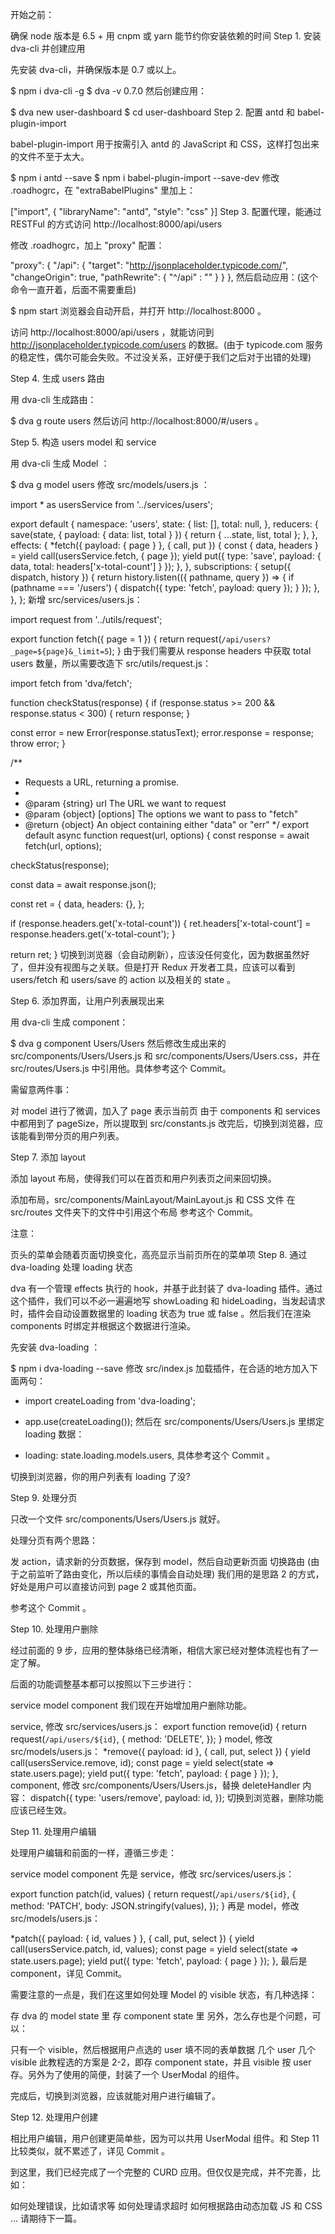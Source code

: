 开始之前：

确保 node 版本是 6.5 +
用 cnpm 或 yarn 能节约你安装依赖的时间
Step 1. 安装 dva-cli 并创建应用

先安装 dva-cli，并确保版本是 0.7 或以上。

$ npm i dva-cli -g
$ dva -v
0.7.0
然后创建应用：

$ dva new user-dashboard
$ cd user-dashboard 
Step 2. 配置 antd 和 babel-plugin-import

babel-plugin-import 用于按需引入 antd 的 JavaScript 和 CSS，这样打包出来的文件不至于太大。

$ npm i antd --save
$ npm i babel-plugin-import --save-dev
修改 .roadhogrc，在 "extraBabelPlugins" 里加上：

["import", { "libraryName": "antd", "style": "css" }]
Step 3. 配置代理，能通过 RESTFul 的方式访问 http://localhost:8000/api/users

修改 .roadhogrc，加上 "proxy" 配置：

"proxy": {
  "/api": {
    "target": "http://jsonplaceholder.typicode.com/",
    "changeOrigin": true,
    "pathRewrite": { "^/api" : "" }
  }
},
然后启动应用：(这个命令一直开着，后面不需要重启)

$ npm start
浏览器会自动开启，并打开 http://localhost:8000 。

访问 http://localhost:8000/api/users ，就能访问到 http://jsonplaceholder.typicode.com/users 的数据。(由于 typicode.com 服务的稳定性，偶尔可能会失败。不过没关系，正好便于我们之后对于出错的处理)



Step 4. 生成 users 路由

用 dva-cli 生成路由：

$ dva g route users
然后访问 http://localhost:8000/#/users 。

Step 5. 构造 users model 和 service

用 dva-cli 生成 Model ：

$ dva g model users
修改 src/models/users.js ：

import * as usersService from '../services/users';

export default {
  namespace: 'users',
  state: {
    list: [],
    total: null,
  },
  reducers: {
    save(state, { payload: { data: list, total } }) {
      return { ...state, list, total };
    },
  },
  effects: {
    *fetch({ payload: { page } }, { call, put }) {
      const { data, headers } = yield call(usersService.fetch, { page });
      yield put({ type: 'save', payload: { data, total: headers['x-total-count'] } });
    },
  },
  subscriptions: {
    setup({ dispatch, history }) {
      return history.listen(({ pathname, query }) => {
        if (pathname === '/users') {
          dispatch({ type: 'fetch', payload: query });
        }
      });
    },
  },
};
新增 src/services/users.js：

import request from '../utils/request';

export function fetch({ page = 1 }) {
  return request(`/api/users?_page=${page}&_limit=5`);
}
由于我们需要从 response headers 中获取 total users 数量，所以需要改造下 src/utils/request.js：

import fetch from 'dva/fetch';

function checkStatus(response) {
  if (response.status >= 200 && response.status < 300) {
    return response;
  }

  const error = new Error(response.statusText);
  error.response = response;
  throw error;
}

/**
 * Requests a URL, returning a promise.
 *
 * @param  {string} url       The URL we want to request
 * @param  {object} [options] The options we want to pass to "fetch"
 * @return {object}           An object containing either "data" or "err"
 */
export default async function request(url, options) {
  const response = await fetch(url, options);

  checkStatus(response);

  const data = await response.json();

  const ret = {
    data,
    headers: {},
  };

  if (response.headers.get('x-total-count')) {
    ret.headers['x-total-count'] = response.headers.get('x-total-count');
  }

  return ret;
}
切换到浏览器（会自动刷新），应该没任何变化，因为数据虽然好了，但并没有视图与之关联。但是打开 Redux 开发者工具，应该可以看到 users/fetch 和 users/save 的 action 以及相关的 state 。



Step 6. 添加界面，让用户列表展现出来

用 dva-cli 生成 component：

$ dva g component Users/Users
然后修改生成出来的 src/components/Users/Users.js 和 src/components/Users/Users.css，并在 src/routes/Users.js 中引用他。具体参考这个 Commit。

需留意两件事：

对 model 进行了微调，加入了 page 表示当前页
由于 components 和 services 中都用到了 pageSize，所以提取到 src/constants.js
改完后，切换到浏览器，应该能看到带分页的用户列表。



Step 7. 添加 layout

添加 layout 布局，使得我们可以在首页和用户列表页之间来回切换。

添加布局，src/components/MainLayout/MainLayout.js 和 CSS 文件
在 src/routes 文件夹下的文件中引用这个布局
参考这个 Commit。

注意：

页头的菜单会随着页面切换变化，高亮显示当前页所在的菜单项
Step 8. 通过 dva-loading 处理 loading 状态

dva 有一个管理 effects 执行的 hook，并基于此封装了 dva-loading 插件。通过这个插件，我们可以不必一遍遍地写 showLoading 和 hideLoading，当发起请求时，插件会自动设置数据里的 loading 状态为 true 或 false 。然后我们在渲染 components 时绑定并根据这个数据进行渲染。

先安装 dva-loading ：

$ npm i dva-loading --save
修改 src/index.js 加载插件，在合适的地方加入下面两句：

+ import createLoading from 'dva-loading';
+ app.use(createLoading());
然后在 src/components/Users/Users.js 里绑定 loading 数据：

+ loading: state.loading.models.users,
具体参考这个 Commit 。

切换到浏览器，你的用户列表有 loading 了没?

Step 9. 处理分页

只改一个文件 src/components/Users/Users.js 就好。

处理分页有两个思路：

发 action，请求新的分页数据，保存到 model，然后自动更新页面
切换路由 (由于之前监听了路由变化，所以后续的事情会自动处理)
我们用的是思路 2 的方式，好处是用户可以直接访问到 page 2 或其他页面。

参考这个 Commit 。

Step 10. 处理用户删除

经过前面的 9 步，应用的整体脉络已经清晰，相信大家已经对整体流程也有了一定了解。

后面的功能调整基本都可以按照以下三步进行：

service
model
component
我们现在开始增加用户删除功能。

service, 修改 src/services/users.js：
export function remove(id) {
  return request(`/api/users/${id}`, {
    method: 'DELETE',
  });
}
model, 修改 src/models/users.js：
*remove({ payload: id }, { call, put, select }) {
  yield call(usersService.remove, id);
  const page = yield select(state => state.users.page);
  yield put({ type: 'fetch', payload: { page } });
},
component, 修改 src/components/Users/Users.js，替换 deleteHandler 内容：
dispatch({
  type: 'users/remove',
  payload: id,
});
切换到浏览器，删除功能应该已经生效。

Step 11. 处理用户编辑

处理用户编辑和前面的一样，遵循三步走：

service
model
component
先是 service，修改 src/services/users.js：

export function patch(id, values) {
  return request(`/api/users/${id}`, {
    method: 'PATCH',
    body: JSON.stringify(values),
  });
}
再是 model，修改 src/models/users.js：

*patch({ payload: { id, values } }, { call, put, select }) {
  yield call(usersService.patch, id, values);
  const page = yield select(state => state.users.page);
  yield put({ type: 'fetch', payload: { page } });
},
最后是 component，详见 Commit。

需要注意的一点是，我们在这里如何处理 Model 的 visible 状态，有几种选择：

存 dva 的 model state 里
存 component state 里
另外，怎么存也是个问题，可以：

只有一个 visible，然后根据用户点选的 user 填不同的表单数据
几个 user 几个 visible
此教程选的方案是 2-2，即存 component state，并且 visible 按 user 存。另外为了使用的简便，封装了一个 UserModal 的组件。

完成后，切换到浏览器，应该就能对用户进行编辑了。

Step 12. 处理用户创建

相比用户编辑，用户创建更简单些，因为可以共用 UserModal 组件。和 Step 11 比较类似，就不累述了，详见 Commit 。

到这里，我们已经完成了一个完整的 CURD 应用。但仅仅是完成，并不完善，比如：

如何处理错误，比如请求等
如何处理请求超时
如何根据路由动态加载 JS 和 CSS
...
请期待下一篇。